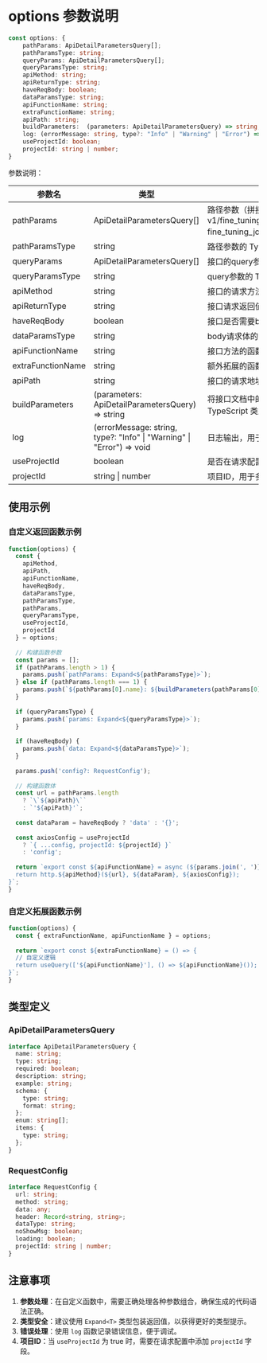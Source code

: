 <!--
 * @FilePath: /autoAPIGenDoc/docs/api/index.md
 * @Description: 
-->
# options 参数说明

```ts
const options: {
    pathParams: ApiDetailParametersQuery[];
    pathParamsType: string;
    queryParams: ApiDetailParametersQuery[];
    queryParamsType: string;
    apiMethod: string;
    apiReturnType: string;
    haveReqBody: boolean;
    dataParamsType: string;
    apiFunctionName: string;
    extraFunctionName: string;
    apiPath: string;
    buildParameters:  (parameters: ApiDetailParametersQuery) => string;
    log: (errorMessage: string, type?: "Info" | "Warning" | "Error") => void;
    useProjectId: boolean;
    projectId: string | number;
}
```

参数说明：

参数名 | 类型 | 说明
--- | --- | ---
pathParams  | ApiDetailParametersQuery[] | 路径参数（拼接在url上的参数，eg：v1/fine_tuning/jobs/{fine_tuning_job_id} fine_tuning_job_id是一个路径参数）
pathParamsType | string | 路径参数的 TypeScript 类型名
queryParams | ApiDetailParametersQuery[] | 接口的query参数
queryParamsType | string | query参数的 TypeScript 类型名
apiMethod | string | 接口的请求方法(get/post等)
apiReturnType | string | 接口请求返回值的 TypeScript 类型名
haveReqBody | boolean | 接口是否需要body请求体
dataParamsType | string | body请求体的 TypeScript 类型名
apiFunctionName | string | 接口方法的函数名
extraFunctionName | string | 额外拓展的函数名
apiPath | string | 接口的请求地址
buildParameters |  (parameters: ApiDetailParametersQuery) => string | 将接口文档中的参数信息转换为 TypeScript 类型
log | (errorMessage: string, type?: "Info" \| "Warning" \| "Error") => void | 日志输出，用于在编辑器中输出日志信息
useProjectId | boolean | 是否在请求配置中使用项目ID
projectId | string \| number | 项目ID，用于多项目环境下的请求区分

## 使用示例

### 自定义返回函数示例

```javascript
function(options) {
  const { 
    apiMethod, 
    apiPath, 
    apiFunctionName, 
    haveReqBody, 
    dataParamsType,
    pathParamsType,
    pathParams,
    queryParamsType,
    useProjectId,
    projectId
  } = options;
  
  // 构建函数参数
  const params = [];
  if (pathParams.length > 1) {
    params.push(`pathParams: Expand<${pathParamsType}>`);
  } else if (pathParams.length === 1) {
    params.push(`${pathParams[0].name}: ${buildParameters(pathParams[0])}`);
  }
  
  if (queryParamsType) {
    params.push(`params: Expand<${queryParamsType}>`);
  }
  
  if (haveReqBody) {
    params.push(`data: Expand<${dataParamsType}>`);
  }
  
  params.push('config?: RequestConfig');
  
  // 构建函数体
  const url = pathParams.length 
    ? `\`${apiPath}\`` 
    : `'${apiPath}'`;
    
  const dataParam = haveReqBody ? 'data' : '{}';
  
  const axiosConfig = useProjectId 
    ? `{ ...config, projectId: ${projectId} }` 
    : 'config';
  
  return `export const ${apiFunctionName} = async (${params.join(', ')}): Promise<Expand<${apiReturnType}>> => {
  return http.${apiMethod}(${url}, ${dataParam}, ${axiosConfig});
}`;
}
```

### 自定义拓展函数示例

```javascript
function(options) {
  const { extraFunctionName, apiFunctionName } = options;
  
  return `export const ${extraFunctionName} = () => {
  // 自定义逻辑
  return useQuery(['${apiFunctionName}'], () => ${apiFunctionName}());
}`;
}
```

## 类型定义

### ApiDetailParametersQuery

```ts
interface ApiDetailParametersQuery {
  name: string;
  type: string;
  required: boolean;
  description: string;
  example: string;
  schema: {
    type: string;
    format: string;
  };
  enum: string[];
  items: {
    type: string;
  };
}
```

### RequestConfig

```ts
interface RequestConfig {
  url: string;
  method: string;
  data: any;
  header: Record<string, string>;
  dataType: string;
  noShowMsg: boolean;
  loading: boolean;
  projectId: string | number;
}
```

## 注意事项

1. **参数处理**：在自定义函数中，需要正确处理各种参数组合，确保生成的代码语法正确。
2. **类型安全**：建议使用 `Expand<T>` 类型包装返回值，以获得更好的类型提示。
3. **错误处理**：使用 `log` 函数记录错误信息，便于调试。
4. **项目ID**：当 `useProjectId` 为 true 时，需要在请求配置中添加 `projectId` 字段。